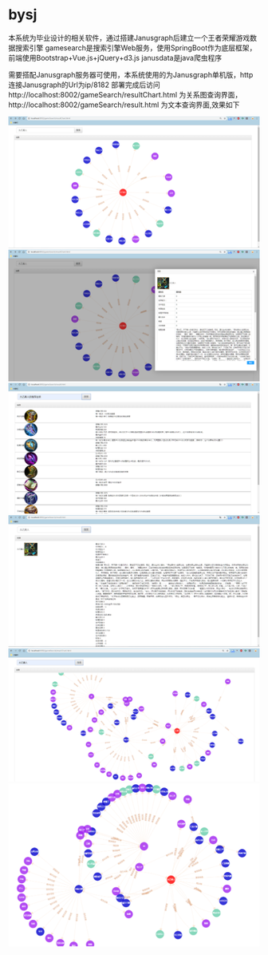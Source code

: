 # bysj
本系统为毕业设计的相关软件，通过搭建Janusgraph后建立一个王者荣耀游戏数据搜索引擎
gamesearch是搜索引擎Web服务，使用SpringBoot作为底层框架，前端使用Bootstrap+Vue.js+jQuery+d3.js
janusdata是java爬虫程序

需要搭配Janusgraph服务器可使用，本系统使用的为Janusgraph单机版，http连接Janusgraph的Url为ip/8182
部署完成后访问http://localhost:8002/gameSearch/resultChart.html 为关系图查询界面，http://localhost:8002/gameSearch/result.html 为文本查询界面,效果如下


![image](https://github.com/zpzlshcs/bysj/blob/master/images/git1.PNG)
![image](https://github.com/zpzlshcs/bysj/blob/master/images/git2.PNG)
![image](https://github.com/zpzlshcs/bysj/blob/master/images/git3.PNG)
![image](https://github.com/zpzlshcs/bysj/blob/master/images/git4.PNG)
![image](https://github.com/zpzlshcs/bysj/blob/master/images/%E5%85%B3%E7%B3%BB%E5%9B%BE1.PNG)
![image](https://github.com/zpzlshcs/bysj/blob/master/images/%E5%85%B3%E7%B3%BB%E5%9B%BE2.PNG)
